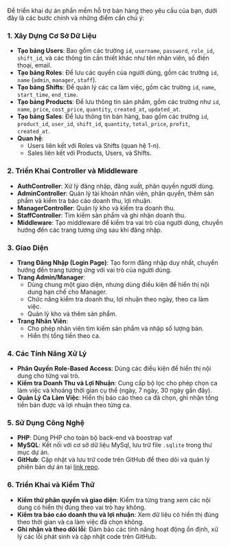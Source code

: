 Để triển khai dự án phần mềm hỗ trợ bán hàng theo yêu cầu của bạn, dưới đây là các bước chính và những điểm cần chú ý:

### 1. **Xây Dựng Cơ Sở Dữ Liệu**
   - **Tạo bảng Users**: Bao gồm các trường `id`, `username`, `password`, `role_id`, `shift_id`, và các thông tin cần thiết khác như tên nhân viên, số điện thoại, email.
   - **Tạo bảng Roles**: Để lưu các quyền của người dùng, gồm các trường `id`, `name` (`admin`, `manager`, `staff`).
   - **Tạo bảng Shifts**: Để quản lý các ca làm việc, gồm các trường `id`, `name`, `start_time`, `end_time`.
   - **Tạo bảng Products**: Để lưu thông tin sản phẩm, gồm các trường như `id`, `name`, `price`, `cost_price`, `quantity`, `created_at`, `updated_at`.
   - **Tạo bảng Sales**: Để lưu thông tin bán hàng, bao gồm các trường `id`, `product_id`, `user_id`, `shift_id`, `quantity`, `total_price`, `profit`, `created_at`.
   - **Quan hệ**:
     - Users liên kết với Roles và Shifts (quan hệ 1-n).
     - Sales liên kết với Products, Users, và Shifts.

### 2. **Triển Khai Controller và Middleware**
   - **AuthController**: Xử lý đăng nhập, đăng xuất, phân quyền người dùng.
   - **AdminController**: Quản lý tài khoản nhân viên, phân quyền, thêm sản phẩm và kiểm tra báo cáo doanh thu, lợi nhuận.
   - **ManagerController**: Quản lý kho và kiểm tra doanh thu.
   - **StaffController**: Tìm kiếm sản phẩm và ghi nhận doanh thu.
   - **Middleware**: Tạo middleware để kiểm tra vai trò của người dùng, chuyển hướng đến các trang tương ứng sau khi đăng nhập.

### 3. **Giao Diện**
   - **Trang Đăng Nhập (Login Page)**: Tạo form đăng nhập duy nhất, chuyển hướng đến trang tương ứng với vai trò của người dùng.
   - **Trang Admin/Manager**:
     - Dùng chung một giao diện, nhưng dùng điều kiện để hiển thị nội dung hạn chế cho Manager.
     - Chức năng kiểm tra doanh thu, lợi nhuận theo ngày, theo ca làm việc.
     - Quản lý kho và thêm sản phẩm.
   - **Trang Nhân Viên**:
     - Cho phép nhân viên tìm kiếm sản phẩm và nhập số lượng bán.
     - Hiển thị tổng tiền theo ca.
  
### 4. **Các Tính Năng Xử Lý**
   - **Phân Quyền Role-Based Access**: Dùng các điều kiện để hiển thị nội dung cho từng vai trò.
   - **Kiểm tra Doanh Thu và Lợi Nhuận**: Cung cấp bộ lọc cho phép chọn ca làm việc và khoảng thời gian cụ thể (ngày, 7 ngày, 30 ngày gần đây).
   - **Quản Lý Ca Làm Việc**: Hiển thị báo cáo theo ca đã chọn, ghi nhận tổng tiền bán được và lợi nhuận theo từng ca.
  
### 5. **Sử Dụng Công Nghệ**
   - **PHP**: Dùng PHP cho toàn bộ back-end và boostrap vaf 
   - **MySQL**: Kết nối với cơ sở dữ liệu MySql, lưu trữ file `.sqlite` trong thư mục dự án.
   - **GitHub**: Cập nhật và lưu trữ code trên GitHub để theo dõi và quản lý phiên bản dự án tại [link repo](https://github.com/wasabixxx/pmhtBanHang).

### 6. **Triển Khai và Kiểm Thử**
   - **Kiểm thử phân quyền và giao diện**: Kiểm tra từng trang xem các nội dung có hiển thị đúng theo vai trò hay không.
   - **Kiểm tra báo cáo doanh thu và lợi nhuận**: Xem dữ liệu có hiển thị đúng theo thời gian và ca làm việc đã chọn không.
   - **Ghi nhận và theo dõi lỗi**: Đảm bảo các tính năng hoạt động ổn định, xử lý các lỗi phát sinh và cập nhật code trên GitHub.


   
<?php
// Lấy URL từ query string
$request = $_GET['url'] ?? '';

// Nếu không có yêu cầu, hiển thị trang mặc định
if ($request === '') {
    require 'backend/views/default.php'; // Trang mặc định
} else {
    // Xử lý routing cho các yêu cầu khác
    switch ($request) {
        case 'about':
            require 'views/about.php';
            break;
        case 'contact':
            require 'views/contact.php';
            break;
        default:
            require 'views/404.php'; // Trang không tìm thấy
    }
}

